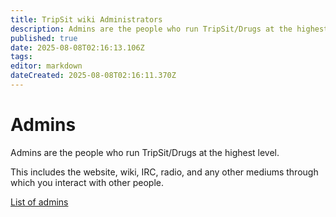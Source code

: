 ```yaml
---
title: TripSit wiki Administrators
description: Admins are the people who run TripSit/Drugs at the highest level.
published: true
date: 2025-08-08T02:16:13.106Z
tags: 
editor: markdown
dateCreated: 2025-08-08T02:16:11.370Z
---
```


# Admins

Admins are the people who run TripSit/Drugs at the highest level.

This includes the website, wiki, IRC, radio, and any other mediums through which you interact with other people.

[List of admins](http://wiki.tripsit.me/index.php?title=Special:ListUsers&group=sysop)